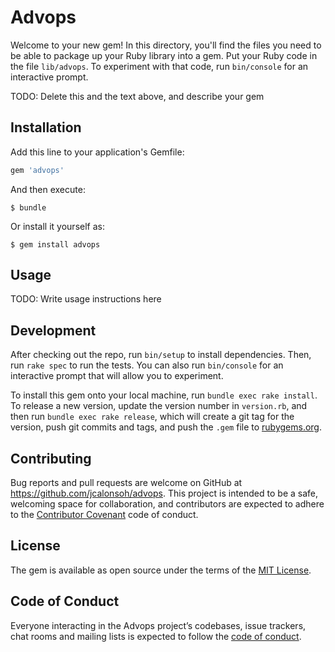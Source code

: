 # Advops

Welcome to your new gem! In this directory, you'll find the files you need to be able to package up your Ruby library into a gem. Put your Ruby code in the file `lib/advops`. To experiment with that code, run `bin/console` for an interactive prompt.

TODO: Delete this and the text above, and describe your gem

## Installation

Add this line to your application's Gemfile:

```ruby
gem 'advops'
```

And then execute:

    $ bundle

Or install it yourself as:

    $ gem install advops

## Usage

TODO: Write usage instructions here

## Development

After checking out the repo, run `bin/setup` to install dependencies. Then, run `rake spec` to run the tests. You can also run `bin/console` for an interactive prompt that will allow you to experiment.

To install this gem onto your local machine, run `bundle exec rake install`. To release a new version, update the version number in `version.rb`, and then run `bundle exec rake release`, which will create a git tag for the version, push git commits and tags, and push the `.gem` file to [rubygems.org](https://rubygems.org).

## Contributing

Bug reports and pull requests are welcome on GitHub at https://github.com/jcalonsoh/advops. This project is intended to be a safe, welcoming space for collaboration, and contributors are expected to adhere to the [Contributor Covenant](http://contributor-covenant.org) code of conduct.

## License

The gem is available as open source under the terms of the [MIT License](http://opensource.org/licenses/MIT).

## Code of Conduct

Everyone interacting in the Advops project’s codebases, issue trackers, chat rooms and mailing lists is expected to follow the [code of conduct](https://github.com/[USERNAME]/advops/blob/master/CODE_OF_CONDUCT.md).
